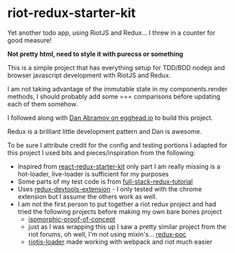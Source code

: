 # riot-redux-starter-kit
Yet another todo app, using RiotJS and Redux...  I threw in a counter for good measure!

**Not pretty html, need to style it with purecss or something**

This is a simple project that has everything setup for TDD/BDD nodejs and browser javascript development with RiotJS and Redux.

I am not taking advantage of the immutable state in my components.render methods, I should probably add some === comparisons before updating each of them somehow.

I followed along with [Dan Abramov on egghead.io](https://egghead.io/lessons/javascript-redux-the-single-immutable-state-tree) to build this project.

Redux is a brilliant little development pattern and Dan is awesome.

To be sure I attribute credit for the config and testing portions I adapted for this project I used bits and pieces/inspiration from the following:
 * Inspired from [react-redux-starter-kit](https://github.com/davezuko/react-redux-starter-kit) only part I am really missing is a hot-loader, live-loader is sufficient for my purposes
 * Some parts of my test code is from [full-stack-redux-tutorial](http://teropa.info/blog/2015/09/10/full-stack-redux-tutorial.html)
 * Uses [redux-devtools-extension](https://github.com/zalmoxisus/redux-devtools-extension) - I only tested with the chrome extension but I assume the others work as well.
 * I am not the first person to put together a riot redux project and had tried the following projects before making my own bare bones project
 	* [isomorphic-proof-of-concept](https://github.com/PabloSichert/isomorphic-proof-of-concept)
 	* just as I was wrapping this up I saw a pretty similar project from the riot forums, oh well, I'm not using mixin's...  [redux-poc](https://github.com/nikek/redux-poc)
 	* [riotjs-loader](https://github.com/esnunes/riotjs-loader) made working with webpack and riot much easier



